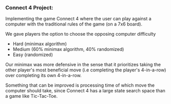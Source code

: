 ### **Connect 4 Project:**
Implementing the game Connect 4 where the user can play against a computer with the traditional rules of the game (on a 7x6 board).

We gave players the option to choose the opposing computer difficulty
- Hard (minimax algorithm)
- Medium (60% minimax algorithm, 40% randomized)
- Easy (randomized)

Our minimax was more defensive in the sense that it prioritizes taking the other player's most beneficial move (i.e completing the player's 4-in-a-row) over completing its own 4-in-a-row.

Something that can be improved is processing time of which move the computer should take, since Connect 4 has a large state search space than a game like Tic-Tac-Toe.
